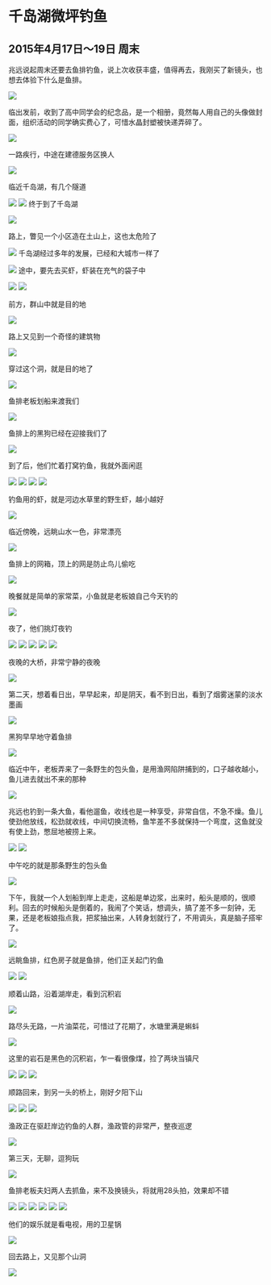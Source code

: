 千岛湖微坪钓鱼
=======================
2015年4月17日～19日 周末
-----------------------
兆远说起周末还要去鱼排钓鱼，说上次收获丰盛，值得再去，我刚买了新镜头，也想去体验下什么是鱼排。

![]({{site.url}}/assets/blog-images/20150418/sm001.JPG)

临出发前，收到了高中同学会的纪念品，是一个相册，竟然每人用自己的头像做封面，组织活动的同学确实费心了，可惜水晶封塑被快递弄碎了。

![]({{site.url}}/assets/blog-images/20150418/sm002.JPG)

一路疾行，中途在建德服务区换人

![]({{site.url}}/assets/blog-images/20150418/sm003.JPG)

临近千岛湖，有几个隧道

![]({{site.url}}/assets/blog-images/20150418/sm004.JPG)
![]({{site.url}}/assets/blog-images/20150418/sm005.JPG)
终于到了千岛湖

![]({{site.url}}/assets/blog-images/20150418/sm006.JPG)

路上，瞥见一个小区造在土山上，这也太危险了

![]({{site.url}}/assets/blog-images/20150418/sm007.JPG)
千岛湖经过多年的发展，已经和大城市一样了

![]({{site.url}}/assets/blog-images/20150418/sm008.JPG)
途中，要先去买虾，虾装在充气的袋子中

![]({{site.url}}/assets/blog-images/20150418/sm009.JPG)
![]({{site.url}}/assets/blog-images/20150418/sm010.JPG)

前方，群山中就是目的地

![]({{site.url}}/assets/blog-images/20150418/sm011.JPG)

路上又见到一个奇怪的建筑物

![]({{site.url}}/assets/blog-images/20150418/sm012.JPG)

穿过这个洞，就是目的地了

![]({{site.url}}/assets/blog-images/20150418/sm013.JPG)

鱼排老板划船来渡我们

![]({{site.url}}/assets/blog-images/20150418/sm014.JPG)

鱼排上的黑狗已经在迎接我们了

![]({{site.url}}/assets/blog-images/20150418/sm015.JPG)

到了后，他们忙着打窝钓鱼，我就外面闲逛

![]({{site.url}}/assets/blog-images/20150418/sm016.JPG)
![]({{site.url}}/assets/blog-images/20150418/sm017.JPG)
![]({{site.url}}/assets/blog-images/20150418/sm018.JPG)
![]({{site.url}}/assets/blog-images/20150418/sm019.JPG)

钓鱼用的虾，就是河边水草里的野生虾，越小越好

![]({{site.url}}/assets/blog-images/20150418/sm020.JPG)

临近傍晚，远眺山水一色，非常漂亮

![]({{site.url}}/assets/blog-images/20150418/sm021.JPG)

鱼排上的网箱，顶上的网是防止鸟儿偷吃

![]({{site.url}}/assets/blog-images/20150418/sm022.JPG)

晚餐就是简单的家常菜，小鱼就是老板娘自己今天钓的

![]({{site.url}}/assets/blog-images/20150418/sm0023.JPG)

夜了，他们挑灯夜钓

![]({{site.url}}/assets/blog-images/20150418/sm024.JPG)
![]({{site.url}}/assets/blog-images/20150418/sm025.JPG)
![]({{site.url}}/assets/blog-images/20150418/sm026.JPG)
![]({{site.url}}/assets/blog-images/20150418/sm027.JPG)
![]({{site.url}}/assets/blog-images/20150418/sm028.JPG)

夜晚的大桥，非常宁静的夜晚

![]({{site.url}}/assets/blog-images/20150418/sm029.JPG)

第二天，想着看日出，早早起来，却是阴天，看不到日出，看到了烟雾迷蒙的淡水墨画

![]({{site.url}}/assets/blog-images/20150418/sm030.JPG)

黑狗早早地守着鱼排

![]({{site.url}}/assets/blog-images/20150418/sm031.JPG)

临近中午，老板弄来了一条野生的包头鱼，是用渔网陷阱捕到的，口子越收越小，鱼儿进去就出不来的那种

![]({{site.url}}/assets/blog-images/20150418/sm032.JPG)

兆远也钓到一条大鱼，看他遛鱼，收线也是一种享受，非常自信，不急不燥。鱼儿使劲他放线，松劲就收线，中间切换流畅，鱼竿差不多就保持一个弯度，这鱼就没有使上劲，憋屈地被捞上来。

![]({{site.url}}/assets/blog-images/20150418/sm033.JPG)
![]({{site.url}}/assets/blog-images/20150418/sm034.JPG)

中午吃的就是那条野生的包头鱼

![]({{site.url}}/assets/blog-images/20150418/sm035.JPG)

下午，我就一个人划船到岸上走走，这船是单边浆，出来时，船头是顺的，很顺利。回去的时候船头是倒着的，我闹了个笑话，想调头，搞了差不多一刻钟，无果，还是老板娘指点我，把浆抽出来，人转身划就行了，不用调头，真是脑子搭牢了。

![]({{site.url}}/assets/blog-images/20150418/sm036.JPG)

远眺鱼排，红色房子就是鱼排，他们正关起门钓鱼

![]({{site.url}}/assets/blog-images/20150418/sm037.JPG)
![]({{site.url}}/assets/blog-images/20150418/sm038.JPG)

顺着山路，沿着湖岸走，看到沉积岩

![]({{site.url}}/assets/blog-images/20150418/sm039.JPG)

路尽头无路，一片油菜花，可惜过了花期了，水塘里满是蝌蚪

![]({{site.url}}/assets/blog-images/20150418/sm040.JPG)

这里的岩石是黑色的沉积岩，乍一看很像煤，捡了两块当镇尺

![]({{site.url}}/assets/blog-images/20150418/sm041.JPG)
![]({{site.url}}/assets/blog-images/20150418/sm042.JPG)
![]({{site.url}}/assets/blog-images/20150418/sm043.JPG)

顺路回来，到另一头的桥上，刚好夕阳下山

![]({{site.url}}/assets/blog-images/20150418/sm044.JPG)
![]({{site.url}}/assets/blog-images/20150418/sm045.JPG)
![]({{site.url}}/assets/blog-images/20150418/sm047.JPG)

渔政正在驱赶岸边钓鱼的人群，渔政管的非常严，整夜巡逻

![]({{site.url}}/assets/blog-images/20150418/sm046.JPG)

第三天，无聊，逗狗玩

![]({{site.url}}/assets/blog-images/20150418/sm048.JPG)

鱼排老板夫妇两人去抓鱼，来不及换镜头，将就用28头拍，效果却不错

![]({{site.url}}/assets/blog-images/20150418/sm049.JPG)
![]({{site.url}}/assets/blog-images/20150418/sm050.JPG)
![]({{site.url}}/assets/blog-images/20150418/sm051.JPG)
![]({{site.url}}/assets/blog-images/20150418/sm052.JPG)
![]({{site.url}}/assets/blog-images/20150418/sm053.JPG)
![]({{site.url}}/assets/blog-images/20150418/sm054.JPG)

他们的娱乐就是看电视，用的卫星锅

![]({{site.url}}/assets/blog-images/20150418/sm055.JPG)

回去路上，又见那个山洞

![]({{site.url}}/assets/blog-images/20150418/sm056.JPG)









































